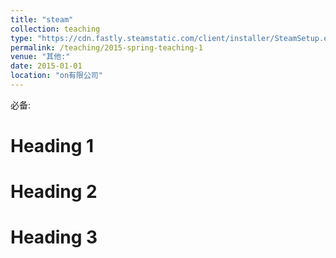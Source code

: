 ```yaml
---
title: "steam"
collection: teaching
type: "https://cdn.fastly.steamstatic.com/client/installer/SteamSetup.exe"
permalink: /teaching/2015-spring-teaching-1
venue: "其他:"
date: 2015-01-01
location: "on有限公司"
---
```


必备:

Heading 1
======

Heading 2
======

Heading 3
======
